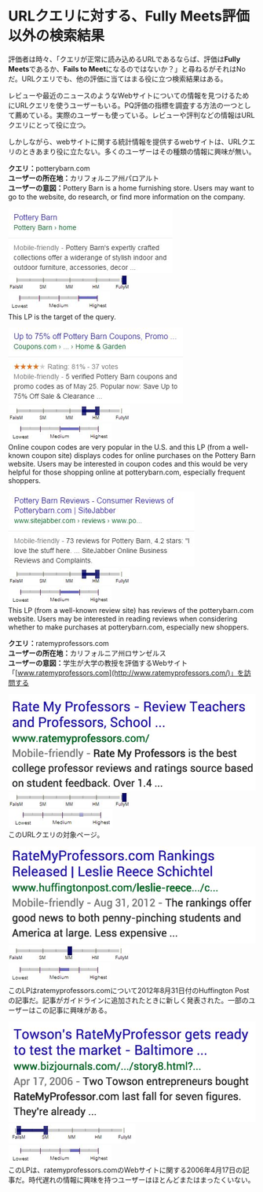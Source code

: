 # URLクエリに対する、Fully Meets評価以外の検索結果

評価者は時々、「クエリが正常に読み込めるURLであるならば、評価は**Fully Meets**であるか、**Fails to Meet**になるのではないか？」と尋ねるがそれはNoだ。URLクエリでも、他の評価に当てはまる役に立つ検索結果はある。

レビューや最近のニュースのようなWebサイトについての情報を見つけるためにURLクエリを使うユーザーもいる。PQ評価の指標を調査する方法の一つとして薦めている。実際のユーザーも使っている。レビューや評判などの情報はURLクエリにとって役に立つ。

しかしながら、webサイトに関する統計情報を提供するwebサイトは、URLクエリのときあまり役に立たない。多くのユーザーはその種類の情報に興味が無い。

<div class="examples">
<div class="example">

**クエリ：**<span class="query">potterybarn.com</span>  
**ユーザーの所在地：**<!-- -->カリフォルニア州パロアルト  
**ユーザーの意図：**<!-- -->Pottery Barn is a home furnishing store. Users may want to go to the website, do research, or find more information on the company.

<div class="results">
<div class="result">

![](../images/img760.jpg)  
![needs met scale - fully meets](../images/fullym.jpg)  
![page quality scale - high - wide range](../images/high-wide.jpg)  
This LP is the target of the query.

</div>
<div class="result">

![](../images/img763.jpg)  
![needs met scale - moderately meets+ - narrow range](../images/mm+narrow.jpg)  
![page quality scale - medium- wide range](../images/medium-wide.jpg)  
Online coupon codes are very popular in the U.S. and this LP (from a well-known coupon site) displays codes for online purchases on the Pottery Barn website. Users may be interested in coupon codes and this would be very helpful for those shopping online at potterybarn.com, especially frequent shoppers.

</div>
<div class="result">

![](../images/img766.jpg)  
![needs met scale - moderately meets+ - narrow range](../images/mm+narrow.jpg)  
![page quality scale - medium- wide range](../images/medium-wide.jpg)  
This LP (from a well-known review site) has reviews of the potterybarn.com website. Users may be interested in reading reviews when considering whether to make purchases at potterybarn.com, especially new shoppers.

</div>
</div>
</div>
<div class="example">

**クエリ：**<span class="query">ratemyprofessors.com</span>  
**ユーザーの所在地：**<!-- -->カリフォルニア州ロサンゼルス  
**ユーザーの意図：**<!-- -->学生が大学の教授を評価するWebサイト「[www.ratemyprofessors.com](http://www.ratemyprofessors.com/)」を訪問する

<div class="results">
<div class="result">

![](../images/img769.jpg)  
![needs met scale - fully meets](../images/fullym.jpg)  
![page quality scale - high](../images/high.jpg)  
このURLクエリの対象ページ。

</div>
<div class="result">

![](../images/img772.jpg)  
![needs met scale - moderately meets](../images/mm.jpg)  
![page quality scale - medium - narrow range](../images/medium-narrow.jpg)  
このLPはratemyprofessors.comについて2012年8月31日付のHuffington Postの記事だ。記事がガイドラインに追加されたときに新しく発表された。一部のユーザーはこの記事に興味がある。

</div>
<div class="result">

![](../images/img775.jpg)  
![needs met scale - fails to meet - wide range](../images/failsm-wide.jpg)  
![page quality scale - medium+ - narrow range](../images/medium+narrow.jpg)  
このLPは、ratemyprofessors.comのWebサイトに関する2006年4月17日の記事だ。時代遅れの情報に興味を持つユーザーはほとんどまたはまったくいない。

</div>
</div>
</div>
</div>
